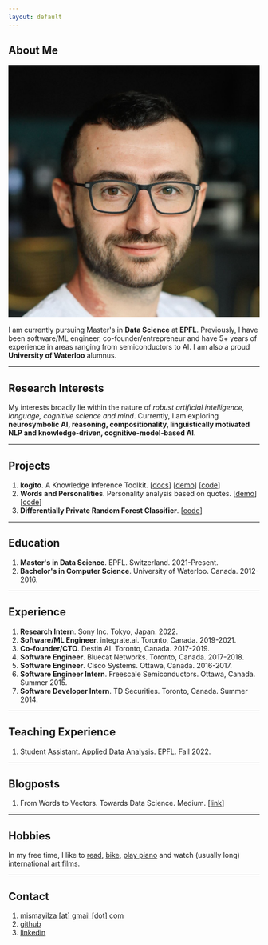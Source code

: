 ```yaml
---
layout: default
---
```

## <span class="section-bar"></span> About Me

<img class="profile-picture" src="profile-picture.jpeg">

I am currently pursuing Master's in **Data Science** at **EPFL**. Previously, I have been software/ML engineer, co-founder/entrepreneur and have 5+ years of experience in areas ranging from semiconductors to AI. I am also a proud **University of Waterloo** alumnus.


--- 

## <span class="section-bar"></span> Research Interests

My interests broadly lie within the nature of *robust artificial intelligence, language, cognitive science and mind*. Currently, I am exploring **neurosymbolic AI, reasoning, compositionality, linguistically motivated NLP and knowledge-driven, cognitive-model-based AI**.  


--- 

## <span class="section-bar"></span> Projects
1. **kogito**. A Knowledge Inference Toolkit. [[docs](https://kogito.readthedocs.io)] [[demo](https://kogito.live)] [[code](https://github.com/epfl-nlp/kogito)]
2. **Words and Personalities**. Personality analysis based on quotes. [[demo](https://mismayil.github.io/words-personalities)] [[code](https://github.com/mismayil/words-personalities)]
3. **Differentially Private Random Forest Classifier**. [[code](https://github.com/IBM/differential-privacy-library/releases/tag/0.5.0)]

---

## <span class="section-bar"></span> Education

1. **Master's in Data Science**. EPFL. Switzerland. 2021-Present.
2. **Bachelor's in Computer Science**. University of Waterloo. Canada. 2012-2016.


--- 

## <span class="section-bar"></span> Experience

1. **Research Intern**. Sony Inc. Tokyo, Japan. 2022.
2. **Software/ML Engineer**. integrate.ai. Toronto, Canada. 2019-2021.
3. **Co-founder/CTO**. Destin AI. Toronto, Canada. 2017-2019.
3. **Software Engineer**. Bluecat Networks. Toronto, Canada. 2017-2018.
4. **Software Engineer**. Cisco Systems. Ottawa, Canada. 2016-2017.
5. **Software Engineer Intern**. Freescale Semiconductors. Ottawa, Canada. Summer 2015.
6. **Software Developer Intern**. TD Securities. Toronto, Canada. Summer 2014.

---

## <span class="section-bar"></span> Teaching Experience

1. Student Assistant. [Applied Data Analysis](https://dlab.epfl.ch/teaching/fall2022/cs401/). EPFL. Fall 2022.

---

## <span class="section-bar"></span> Blogposts
1. From Words to Vectors. Towards Data Science. Medium. [[link](https://medium.com/towards-data-science/from-words-to-vectors-e24f0977193e)]

---

## <span class="section-bar"></span> Hobbies
In my free time, I like to [read](https://www.goodreads.com/user/show/34889251-mete-ismayil), [bike](https://www.strava.com/athletes/33241990), [play piano](https://youtube.com/playlist?list=PLWgqALhmmentLA30W40VUV6HXOHH0n6z-) and watch (usually long) [international art films](https://www.imdb.com/list/ls510629744/).

---


## <span class="section-bar"></span> Contact
1. [mismayilza [at] gmail [dot] com](mailto:)
2. [github](https://github.com/mismayil)
3. [linkedin](https://www.linkedin.com/in/mismayilzada)
